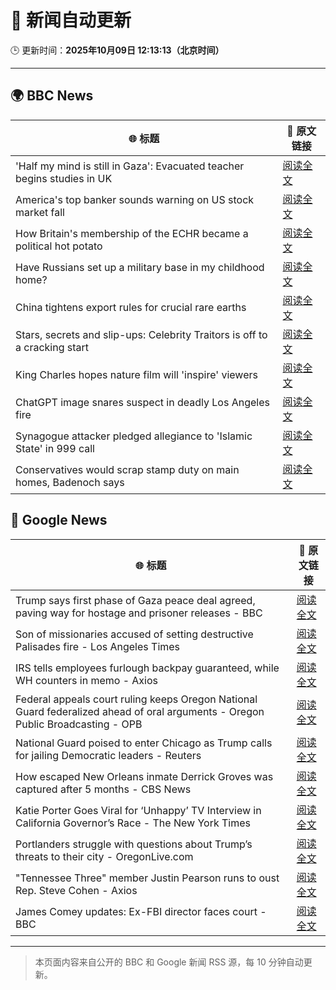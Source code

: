 # 🧠 新闻自动更新

🕒 更新时间：**2025年10月09日 12:13:13（北京时间）**

---

## 🌍 BBC News

| 🌐 标题 | 🔗 原文链接 |
|--------|-------------|
| 'Half my mind is still in Gaza': Evacuated teacher begins studies in UK | [阅读全文](https://www.bbc.com/news/articles/cx25qy1804ro?at_medium=RSS&at_campaign=rss) |
| America's top banker sounds warning on US stock market fall | [阅读全文](https://www.bbc.com/news/articles/cg5ej03p604o?at_medium=RSS&at_campaign=rss) |
| How Britain's membership of the ECHR became a political hot potato | [阅读全文](https://www.bbc.com/news/articles/cm283eqje03o?at_medium=RSS&at_campaign=rss) |
| Have Russians set up a military base in my childhood home? | [阅读全文](https://www.bbc.com/news/articles/c4gj7p96nd0o?at_medium=RSS&at_campaign=rss) |
| China tightens export rules for crucial rare earths | [阅读全文](https://www.bbc.com/news/articles/ckgzl0nwvd7o?at_medium=RSS&at_campaign=rss) |
| Stars, secrets and slip-ups: Celebrity Traitors is off to a cracking start | [阅读全文](https://www.bbc.com/news/articles/c2038w7lgx1o?at_medium=RSS&at_campaign=rss) |
| King Charles hopes nature film will 'inspire' viewers | [阅读全文](https://www.bbc.com/news/articles/cd63dxxv9jpo?at_medium=RSS&at_campaign=rss) |
| ChatGPT image snares suspect in deadly Los Angeles fire | [阅读全文](https://www.bbc.com/news/articles/c8exz5yg14ko?at_medium=RSS&at_campaign=rss) |
| Synagogue attacker pledged allegiance to 'Islamic State' in 999 call | [阅读全文](https://www.bbc.com/news/articles/c3drj0dxmr9o?at_medium=RSS&at_campaign=rss) |
| Conservatives would scrap stamp duty on main homes, Badenoch says | [阅读全文](https://www.bbc.com/news/articles/c20zv94ldpko?at_medium=RSS&at_campaign=rss) |

## 📰 Google News

| 🌐 标题 | 🔗 原文链接 |
|--------|-------------|
| Trump says first phase of Gaza peace deal agreed, paving way for hostage and prisoner releases - BBC | [阅读全文](https://news.google.com/rss/articles/CBMiVEFVX3lxTE5RUENINEF0TGxRbGtNeTFUclZfTm0xUTc1UlFlUmRFTGlraENZd2s2Y3U0enRDUG0yNjJOdHBWRFdwR01ndEhWc2pxM0lYSG8wVS10dA?oc=5) |
| Son of missionaries accused of setting destructive Palisades fire - Los Angeles Times | [阅读全文](https://news.google.com/rss/articles/CBMioAFBVV95cUxOY2hiSWFDM1QxVTdUZzdSdzJrOVhlU3NlQnlMLVNvcC1XWVlQc1hzVHQyUVVlR2VhS1hIRXU4ckFMakdFVXd4ZnpXWXM1NzYzR1VzaUdoaDVqYVllNGNtVExZbTNfX2hPRjdWcHZWRmxUZFplNEZqSUREVzN6dDdOZXZ1cDZKQlB2bXRLMmZLblptS0Y0NmlVZHgtbl93Qi16?oc=5) |
| IRS tells employees furlough backpay guaranteed, while WH counters in memo - Axios | [阅读全文](https://news.google.com/rss/articles/CBMihwFBVV95cUxORFJlWnRJak04LUFhZW5jcG1DWnhEeFp5UExaLWVEVWRYdXA5X2FlVFhtZXh3LUdlZEljbmlvZ2FTa2lIZmZ5dS1Canp1RTJoczJ4SDc5V1dXb21YcVl2Rlg2anc4S3Q4aXpSS2ZXOTVuVmFhQTNCbGlBUnBFOFBJcEhXbGxyenc?oc=5) |
| Federal appeals court ruling keeps Oregon National Guard federalized ahead of oral arguments - Oregon Public Broadcasting - OPB | [阅读全文](https://news.google.com/rss/articles/CBMivwFBVV95cUxPdXhtVmdqTUdvTVloMkVEMDBzQU5xampEajNJeVh1ekVUWG0xdXRsQUo5b09vVTJBbUJOaXFEUTYtS25OcWtpTEdqOHdrNjI3aUE5WWZZSy1Rb0VpV3l4eVg5eU9ZQi1jSWNKRk5vV3ZxaXNFZEZaQWpVcklhM3UwZXdkV2FXTEpGVXZaTjZsWU5RWFVjZEV5N0NaNzJpTHpERUgzelBYSXRCZVU4aDE5VmQ4MFloaHV1XzNuYkgyTQ?oc=5) |
| National Guard poised to enter Chicago as Trump calls for jailing Democratic leaders - Reuters | [阅读全文](https://news.google.com/rss/articles/CBMixgFBVV95cUxNSXJMWnJBdzM4YU9Yd0EtdUN6RG1xeDQyMlBQczNnXzVfTUtCaV85aWVXSkVDZUVsZmNlTU0ybjFTNnZHWWs4QnhKNnJSWVQzWTdMblJ4UURSZDdPV29NVmdHU3RkblNzUzdndUVvSFI5eW9KN04zaFhlVTRTYVRjdkFIVmp6VmpnQmJwSE42OXVoV2pmV0VBcU56YUcwODB1WjdCaEp6VEdVR1VvcWoyald4bVV2TGJuRFU0QkIzbGJLQUlSRGc?oc=5) |
| How escaped New Orleans inmate Derrick Groves was captured after 5 months - CBS News | [阅读全文](https://news.google.com/rss/articles/CBMiogFBVV95cUxQRmRza2Q4cVQ2VUptdWJPckhkNG8yNkVkUnhLT1dFRUwxZHBmS091RzBkMjEtVXNBZEUyVVI0bldwSzFaVkFiMlE1eU5LTFNadWlKSVozTWtpblA2elB3c045TUVqeU1pZGdYV3BkTnNfNEpDbWQ5ZTdDdlpKbFp2OUlWV0lId0hVckl4emZLZHprRnFqNmNlb2dnU1BLVG1paUHSAacBQVVfeXFMTW5SeTJZUGpiT0laTlRtR2ZGV0VwR2lvOXpLWWZsQU10ZFRySmJPcnQwRm9qWkZZelA4NDZtU3J3dmlLRXpxMGNOV3RFQkFpQURtUEtZeDlhenI4bV8zamIwc3BCdjUzdFp5SDFMR29TMkdZOGZ6SjNQR2Z5OWJXOFZidy01VWs0UjZSY1FaTlB1ZG1TMnpYSzlsanRqRkZ1aUwtTHF1TGs?oc=5) |
| Katie Porter Goes Viral for ‘Unhappy’ TV Interview in California Governor’s Race - The New York Times | [阅读全文](https://news.google.com/rss/articles/CBMivAFBVV95cUxPN2hNWXA1a29jaURzMUZPSmtNRkNmejVIakVfcGVOQmliLWQxQlRqTVo3Wi14Wks2clNCdi1fUHBhYUVsVnVvbTF2VWNYbk9tUVdGeEZ1aEpRUjctYi00YmJjeFQ5V0N4RXBKNWlSZGFMTnlxemJhZlFJQ3J5akhkM3lsd3dJdXd2YW11U0xwRVpDQllObVNRN0ZTNW5OVjNSNmsxZjlEWUtJTVllMkpTRHpJNm9fWDl2WlIwSg?oc=5) |
| Portlanders struggle with questions about Trump’s threats to their city - OregonLive.com | [阅读全文](https://news.google.com/rss/articles/CBMiuwFBVV95cUxNUmgwRXNKT0dQMDJxbThxbU9PN0Z2eUs4NFJGajA3VzRTZ1poR1llZDFGZnpreEQtQ0l4dHVBZVRHTkNEc1FQOURqeGhLX2tYVUh6RVBTeVpXdGtnd0phcF9SalowZjlOSEFuRmpBbWFTMEw1aVh1M1BZOFZyZzBUNXkxNDlOY0MzTE9XOUlrMFJLMXlKWGhhVWN2OXdlemRZako4el9qR3FEbVdMSDk2YnVYSTNock9lTFo0?oc=5) |
| "Tennessee Three" member Justin Pearson runs to oust Rep. Steve Cohen - Axios | [阅读全文](https://news.google.com/rss/articles/CBMigAFBVV95cUxQbWxHSDUxZndWNW5FRllXbTZwNTVUTVBzX2dma2ExeVdkb3pVbTRlVTdycWd3a0Z5TDRpb0pDQWxXUUZHMHduZkhZMEdnNHN0a2tocjdiN2xUbjA0R1JteC0xci14Z0lPYkV1NFZZOGpPWmlIOWJIbkROblRJclVjUQ?oc=5) |
| James Comey updates: Ex-FBI director faces court - BBC | [阅读全文](https://news.google.com/rss/articles/CBMiVEFVX3lxTE1wR0M0dmt0cmhPbldQemtFQkZFT2NCUTgtQW16Smk3bUFjeTcwbWZhcGM4VDZYZm5UbVdxcXA4S3BtQmtQOXhFaExXbWJVUUlHcVZBNg?oc=5) |

---
> 本页面内容来自公开的 BBC 和 Google 新闻 RSS 源，每 10 分钟自动更新。